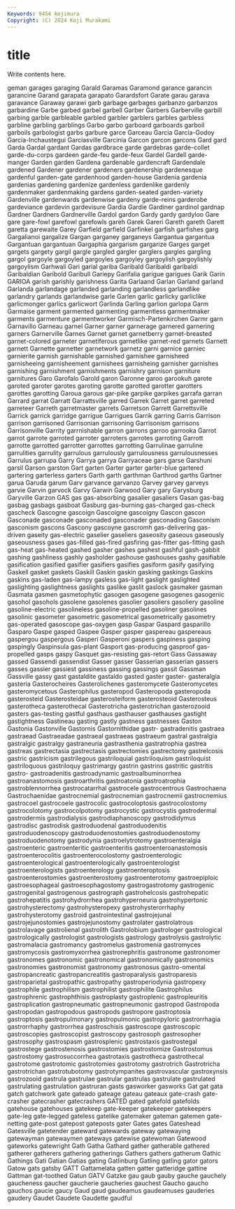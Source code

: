 ```yaml
---
Keywords: 9454 kojimura
Copyright: (C) 2024 Koji Murakami
---
```


# title

Write contents here.



geman garages garaging Garald
Garamas Garamond garance garancin garancine Garand garapata garapato Garardsfort Garate
garau garava garavance Garaway garawi garb garbage garbages garbanzo garbanzos
garbardine Garbe garbed garbel garbell Garber Garbers Garberville garbill garbing
garble garbleable garbled garbler garblers garbles garbless garbline garbling garblings
Garbo garbo garboard garboards garboil garboils garbologist garbs garbure garce
Garceau Garcia Garcia-Godoy Garcia-Inchaustegui Garciasville Garcinia Garcon garcon garcons Gard
gard Garda Gardal gardant Gardas gardbrace garde gardebras garde-collet garde-du-corps
gardeen garde-feu garde-feux Gardel Gardell garde-manger Garden garden Gardena gardenable
gardencraft Gardendale gardened Gardener gardener gardeners gardenership gardenesque gardenful garden-gate
gardenhood garden-house Gardenia gardenia gardenias gardening gardenize gardenless gardenlike gardenly
gardenmaker gardenmaking gardens garden-seated garden-variety Gardenville gardenwards gardenwise gardeny garde-reins
garderobe gardeviance gardevin gardevisure Gardia Gardie Gardiner gardinol gardnap Gardner
Gardners Gardnerville Gardol gardon Gardy gardy gardyloo Gare gare gare-fowl
garefowl garefowls gareh Garek Gareri Gareth gareth Garett garetta garewaite
Garey Garfield garfield Garfinkel garfish garfishes garg Gargalianoi gargalize Gargan
garganey garganeys Gargantua gargantua Gargantuan gargantuan Gargaphia gargarism gargarize Garges
garget gargets gargety gargil gargle gargled gargler garglers gargles gargling
gargol gargoyle gargoyled gargoyles gargoyley gargoylish gargoylishly gargoylism Garhwali Gari
garial gariba Garibald Garibaldi garibaldi Garibaldian Garibold Garibull Gariepy Garifalia
garigue garigues Garik Garin GARIOA garish garishly garishness Garita Garlaand
Garlan Garland garland Garlanda garlandage garlanded garlanding garlandless garlandlike garlandry
garlands garlandwise garle Garlen garlic garlicky garliclike garlicmonger garlics garlicwort
Garlinda Garling garlion garlopa Garm Garmaise garment garmented garmenting garmentless
garmentmaker garments garmenture garmentworker Garmisch-Partenkirchen Garmr garn Garnavillo Garneau garnel
Garner garner garnerage garnered garnering garners Garnerville Garnes Garnet garnet
garnetberry garnet-breasted garnet-colored garneter garnetiferous garnetlike garnet-red garnets Garnett garnett
Garnette garnetter garnetwork garnetz garni garnice garniec garnierite garnish garnishable
garnished garnishee garnisheed garnisheeing garnisheement garnishees garnisheing garnisher garnishes garnishing
garnishment garnishments garnishry garnison garniture garnitures Garo Garofalo Garold garon
Garonne garoo garookuh garote garoted garoter garotes garoting garotte garotted
garotter garotters garottes garotting Garoua garous gar-pike garpike garpikes garrafa
garran Garrard garrat Garratt Garrattsville garred Garrek Garret garret garreted
garreteer Garreth garretmaster garrets Garretson Garrett Garrettsville Garrick garrick garridge
garrigue Garrigues Garrik garring Garris Garrison garrison garrisoned Garrisonian garrisoning
Garrisonism garrisons Garrisonville Garrity garrnishable garron garrons garroo garrooka Garrot
garrot garrote garroted garroter garroters garrotes garroting Garrott garrotte garrotted
garrotter garrottes garrotting Garrulinae garruline garrulities garrulity garrulous garrulously garrulousness
garrulousnesses Garrulus garrupa Garry Garrya garrya Garryaceae gars garse Garshuni
garsil Garson garston Gart garten Garter garter garter-blue gartered gartering
garterless garters Garth garth garthman Garthrod garths Gartner garua Garuda
garum Garv garvance garvanzo Garvey garvey garveys garvie Garvin garvock
Garvy Garwin Garwood Gary gary Garysburg Garyville Garzon GAS gas
gas-absorbing gasalier gasaliers Gasan gas-bag gasbag gasbags gasboat Gasburg gas-burning
gas-charged gas-check gascheck Gascogne gascoign Gascoigne gascoigny Gascon gascon Gasconade
gasconade gasconaded gasconader gasconading Gasconism gasconism gascons Gascony gascoyne gascromh
gas-delivering gas-driven gaseity gas-electric gaselier gaseliers gaseosity gaseous gaseously gaseousness
gases gas-filled gas-fired gasfiring gas-fitter gas-fitting gash gas-heat gas-heated gashed
gasher gashes gashest gashful gash-gabbit gashing gashliness gashly gasholder gashouse
gashouses gashy gasifiable gasification gasified gasifier gasifiers gasifies gasiform gasify
gasifying Gaskell gasket gaskets Gaskill Gaskin gaskin gasking gaskings Gaskins
gaskins gas-laden gas-lampy gasless gas-light gaslight gaslighted gaslighting gaslightness gaslights
gaslike gaslit gaslock gasmaker gasman Gasmata gasmen gasmetophytic gasogen gasogene
gasogenes gasogenic gasohol gasohols gasolene gasolenes gasolier gasoliers gasoliery gasoline
gasoline-electric gasolineless gasoline-propelled gasoliner gasolines gasolinic gasometer gasometric gasometrical gasometrically
gasometry gas-operated gasoscope gas-oxygen gasp Gaspar Gaspard gasparillo Gasparo Gaspe
gasped Gaspee Gasper gasper gaspereau gaspereaus gaspergou gaspergous Gasperi Gasperoni
gaspers gaspiness gasping gaspingly Gaspinsula gas-plant Gasport gas-producing gasproof gas-propelled
gasps gaspy Gasquet gas-resisting gas-retort Gass Gassaway gassed Gassendi gassendist
Gasser gasser Gasserian gasserian gassers gasses gassier gassiest gassiness gassing
gassings gassit Gassman Gassville gassy gast gastaldite gastaldo gasted gaster
gaster- gasteralgia gasteria Gasterocheires Gasterolichenes gasteromycete Gasteromycetes gasteromycetous Gasterophilus gasteropod
Gasteropoda gasteropoda gasterosteid Gasterosteidae gasterosteiform gasterosteoid Gasterosteus gasterotheca gasterothecal Gasterotricha
gasterotrichan gasterozooid gasters gas-testing gastful gasthaus gasthauser gasthauses gastight gastightness
Gastineau gasting gastly gastness gastnesses Gaston Gastonia Gastonville Gastornis Gastornithidae
gastr- gastradenitis gastraea gastraead Gastraeadae gastraeal gastraeas gastraeum gastral gastralgia
gastralgic gastralgy gastraneuria gastrasthenia gastratrophia gastrea gastreas gastrectasia gastrectasis gastrectomies
gastrectomy gastrelcosis gastric gastricism gastrilegous gastriloquial gastriloquism gastriloquist gastriloquous gastriloquy
gastrimargy gastrin gastrins gastritic gastritis gastro- gastroadenitis gastroadynamic gastroalbuminorrhea gastroanastomosis
gastroarthritis gastroatonia gastroatrophia gastroblennorrhea gastrocatarrhal gastrocele gastrocentrous Gastrochaena Gastrochaenidae gastrocnemial
gastrocnemian gastrocnemii gastrocnemius gastrocoel gastrocoele gastrocolic gastrocoloptosis gastrocolostomy gastrocolotomy gastrocolpotomy
gastrocystic gastrocystis gastrodermal gastrodermis gastrodialysis gastrodiaphanoscopy gastrodidymus gastrodisc gastrodisk gastroduodenal
gastroduodenitis gastroduodenoscopy gastroduodenostomies gastroduodenostomy gastroduodenotomy gastrodynia gastroelytrotomy gastroenteralgia gastroenteric gastroenteritic
gastroenteritis gastroenteroanastomosis gastroenterocolitis gastroenterocolostomy gastroenterologic gastroenterological gastroenterologically gastroenterologist gastroenterologists gastroenterology
gastroenteroptosis gastroenterostomies gastroenterostomy gastroenterotomy gastroepiploic gastroesophageal gastroesophagostomy gastrogastrotomy gastrogenic gastrogenital
gastrogenous gastrograph gastrohelcosis gastrohepatic gastrohepatitis gastrohydrorrhea gastrohyperneuria gastrohypertonic gastrohysterectomy gastrohysteropexy
gastrohysterorrhaphy gastrohysterotomy gastroid gastrointestinal gastrojejunal gastrojejunostomies gastrojejunostomy gastrolater gastrolatrous gastrolavage
gastrolienal gastrolith Gastrolobium gastrologer gastrological gastrologically gastrologist gastrologists gastrology gastrolysis
gastrolytic gastromalacia gastromancy gastromelus gastromenia gastromyces gastromycosis gastromyxorrhea gastronephritis gastronome
gastronomer gastronomes gastronomic gastronomical gastronomically gastronomics gastronomies gastronomist gastronomy gastronosus
gastro-omental gastropancreatic gastropancreatitis gastroparalysis gastroparesis gastroparietal gastropathic gastropathy gastroperiodynia gastropexy
gastrophile gastrophilism gastrophilist gastrophilite Gastrophilus gastrophrenic gastrophthisis gastroplasty gastroplenic gastropleuritis
gastroplication gastropneumatic gastropneumonic gastropod Gastropoda gastropodan gastropodous gastropods gastropore gastroptosia
gastroptosis gastropulmonary gastropulmonic gastropyloric gastrorrhagia gastrorrhaphy gastrorrhea gastroschisis gastroscope gastroscopic
gastroscopies gastroscopist gastroscopy gastrosoph gastrosopher gastrosophy gastrospasm gastrosplenic gastrostaxis gastrostegal
gastrostege gastrostenosis gastrostomies gastrostomize Gastrostomus gastrostomy gastrosuccorrhea gastrotaxis gastrotheca gastrothecal
gastrotome gastrotomic gastrotomies gastrotomy gastrotrich Gastrotricha gastrotrichan gastrotubotomy gastrotympanites gastrovascular
gastroxynsis gastrozooid gastrula gastrulae gastrular gastrulas gastrulate gastrulated gastrulating gastrulation
gastruran gasts gasworker gasworks Gat gat gata gatch gatchwork gate
gateado gateage gateau gateaux gate-crash gate-crasher gatecrasher gatecrashers GATED gated
gatefold gatefolds gatehouse gatehouses gatekeep gate-keeper gatekeeper gatekeepers gate-leg gate-legged
gateless gatelike gatemaker gateman gatemen gate-netting gate-post gatepost gateposts gater
Gates gates Gateshead Gatesville gatetender gateward gatewards gateway gatewaying gatewayman
gatewaymen gateways gatewise gatewoman Gatewood gateworks gatewright Gath Gatha Gathard
gather gatherable gathered gatherer gatherers gathering gatherings Gathers gathers gatherum
Gathic Gathings Gati Gatian Gatias gating Gatlinburg Gatling gatling gator
gators Gatow gats gatsby GATT Gattamelata gatten gatter gatteridge gattine
Gattman gat-toothed Gatun GATV Gatzke gau gaub gauby gauche gauchely
gaucheness gaucher gaucherie gaucheries gauchest Gaucho gaucho gauchos gaucie gaucy
Gaud gaud gaudeamus gaudeamuses gauderies gaudery Gaudet Gaudete Gaudette gaudful

